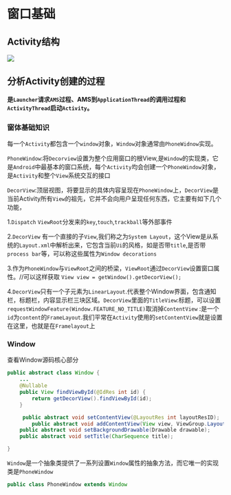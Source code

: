 # 窗口基础

## Activity结构



![](C:\Users\wanglj\Desktop\Doucuments\recordLearning\资源图片\Android窗口结构.png)



## 分析Activity创建的过程

**是`Launcher`请求`AMS`过程、AMS到`ApplicationThread`的调用过程和`ActivityThread`启动`Activity`。**

### 窗体基础知识

每一个`Activity`都包含一个`window`对象，`Window`对象通常由`PhoneWidnow`实现。

`PhoneWindow`:将`Decorview`设置为整个应用窗口的根View,是`Window`的实现类，它是`Android`中最基本的窗口系统，每个`Activity`均会创建一个`PhoneWindow`对象，是`Activity`和整个`View`系统交互的接口

`DecorView`:顶层视图，将要显示的具体内容呈现在`PhoneWindow`上，`DecorView`是当前Activity所有`View`的祖先，它并不会向用户呈现任何东西，它主要有如下几个功能，

1.`Dispatch` `ViewRoot`分发来的`key`,`touch`,`trackball`等外部事件

2.`DecorView` 有一个直接的子`View`,我们称之为`System Layout`，这个View是从系统的`Layout.xml`中解析出来，它包含当前`Ui`的风格，如是否带`title`,是否带`process bar`等，可以称这些属性为`Window decorations`

3.作为`PhoneWindow`与`ViewRoot`之间的桥梁，`ViewRoot`通过`DecorView`设置窗口属性。//可以这样获取 `View view = getWindow().getDecorView();`

4.`DecorView`只有一个子元素为`LinearLayout`.代表整个Window界面，包含通知栏，标题栏，内容显示栏三块区域。`DecorView`里面的`TitleView`:标题，可以设置`requestWindowFeature(Window.FEATURE_NO_TITLE)`取消掉`ContentView` :是一个`id`为`content`的`FrameLayout`.我们平常在`Activity`使用的`setContentView`就是设置在这里，也就是在`Framelayout`上

### Window

查看Window源码核心部分

```java
public abstract class Window {
    ...
    @Nullable
    public View findViewById(@IdRes int id) {
        return getDecorView().findViewById(id);
    }

     public abstract void setContentView(@LayoutRes int layoutResID);
        public abstract void addContentView(View view, ViewGroup.LayoutParams params);
    public abstract void setBackgroundDrawable(Drawable drawable);
    public abstract void setTitle(CharSequence title);

}
```

`Window`是一个抽象类提供了一系列设置`Window`属性的抽象方法，而它唯一的实现类是`PhoneWindow`

```java
public class PhoneWindow extends Window 
```

